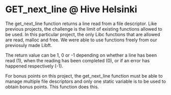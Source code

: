 # GET_next_line @ Hive Helsinki

The get_next_line function returns a line read from a file descriptor. Like 
previous projects, the challenge is the limit of existing functions allowed
to be used. In this particular project, the only Libc functions that are
allowed are read, malloc and free. We were able to use functions freely from our
previosuly made Libft. 

The return value can be 1, 0 or -1 depending on whether a line has been read (1),
when the reading has been completed (0), or if an error has happened respectively
(-1).

For bonus points on this project, the get_next_line function must be able to 
manage multiple file descriptors and only one static variable is to be used to 
obtain bonus points. This function does this.
